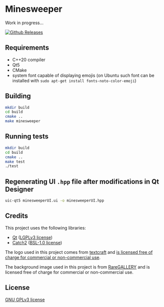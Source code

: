 # Minesweeper
Work in progress...

[![Github Releases](https://img.shields.io/badge/release-v1.0-brightgreen)](https://gitlab-stud.elka.pw.edu.pl/mmachnik/minesweeper)

## Requirements
- C++20 compiler
- Qt5
- CMake
- system font capable of displaying emojis (on Ubuntu such font can be installed with `sudo apt-get install fonts-noto-color-emoji`)

## Building
```sh
mkdir build
cd build
cmake ..
make minesweeper
```

## Running tests
```sh
mkdir build
cd build
cmake ..
make test
./test
```

## Regenerating UI `.hpp` file after modifications in Qt Designer
```sh
uic-qt5 minesweeperUI.ui -o minesweeperUI.hpp
```

## Credits
This project uses the following libraries:

- [Qt](https://www.qt.io/) ([LGPLv3 license](https://www.gnu.org/licenses/lgpl-3.0.en.html))
- [Catch2](https://github.com/catchorg/Catch2) ([BSL-1.0 license](https://github.com/catchorg/Catch2/blob/devel/LICENSE.txt))

The logo used in this project comes from [textcraft](https://textcraft.net) and [is licensed free of charge for commercial or non-commercial use](https://textcraft.net/privacy.php).

The background image used in this project is from [RareGALLERY](https://rare-gallery.com) and is licensed free of charge for commercial or non-commercial use.

## License
[GNU GPLv3 license](https://www.gnu.org/licenses/gpl-3.0.html)
